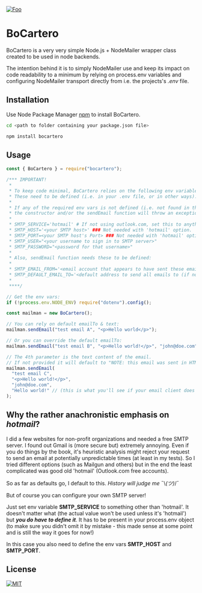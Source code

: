 [![Foo](https://res.cloudinary.com/wdpj/image/upload/c_scale,w_50/v1636746639/web-design-pablo-juele/logos/wdpj-logo_ddlpop.png)](https://pablojuele.com/)

# BoCartero

BoCartero is a very very simple Node.js + NodeMailer wrapper class created to be used in node backends.

The intention behind it is to simply NodeMailer use and keep its impact on code readability to a minimum by relying on process.env variables and configuring NodeMailer transport directly from i.e. the projects's _.env_ file.

## Installation

Use Node Package Manager [npm](https://docs.npmjs.com/cli/v6/commands/npm) to install BoCartero.

```bash
cd <path to folder containing your package.json file>

npm install bocartero
```

## Usage

```javascript
const { BoCartero } = require("bocartero");

/*** IMPORTANT!
 *
 * To keep code minimal, BoCartero relies on the following env variables.
 * These need to be defined (i.e. in your .env file, or in other ways).
 *
 * If any of the required env vars is not defined (i.e. not found in the process.env object)
 * the constructor and/or the sendEmail function will throw an exception.
 *
 * SMTP_SERVICE='hotmail' # If not using outlook.com, set this to anything else - NOTE: it HAS to be present.
 * SMTP_HOST='<your SMTP host>' ### Not needed with 'hotmail' option.
 * SMTP_PORT=<your SMTP host's Port> ### Not needed with 'hotmail' option.
 * SMTP_USER="<your username to sign in to SMTP server>"
 * SMTP_PASSWORD="<password for that username>"
 *
 * Also, sendEmail function needs these to be defined:
 *
 * SMTP_EMAIL_FROM='<email account that appears to have sent these emails>'
 * SMTP_DEFAULT_EMAIL_TO='<default address to send all emails to (if not overriden in sendEmail method)>'
 *
 ****/

// Get the env vars:
if (!process.env.NODE_ENV) require("dotenv").config();

const mailman = new BoCartero();

// You can rely on default emailTo & text:
mailman.sendEmail("test email A", "<p>Hello world</p>");

// Or you can override the default emailTo:
mailman.sendEmail("test email B", "<p>Hello world!</p>", "john@doe.com");

// The 4th parameter is the text content of the email.
// If not provided it will default to "NOTE: this email was sent in HTML format only."
mailman.sendEmail(
  "test email C",
  "<p>Hello world!</p>",
  "john@doe.com",
  "Hello world!" // (this is what you'll see if your email client does not render the HTML content)
);
```

## Why the rather anachronistic emphasis on _hotmail_?

I did a few websites for non-profit organizations and needed a free SMTP server. I found out Gmail is (more secure but) extremely annoying. Even if you do things by the book, it's heuristic analysis might reject your request to send an email at potentially unpredictable times (at least in my tests). So I tried different options (such as Mailgun and others) but in the end the least complicated was good old 'hotmail' (Outlook.com free accounts).

So as far as defaults go, I default to this. _History will judge me_ ¯\\_(ツ)_/¯

But of course you can configure your own SMTP server!

Just set env variable **SMTP_SERVICE** to something other than 'hotmail'. It doesn't matter what (the actual value won't be used unless it's 'hotmail') but **_you do have to define it_**. It has to be present in your process.env object (to make sure you didn't omit it by mistake - this made sense at some point and is still the way it goes for now!)

In this case you also need to define the env vars **SMTP_HOST** and **SMTP_PORT**.

## License

[![MIT](https://upload.wikimedia.org/wikipedia/commons/thumb/0/0c/MIT_logo.svg/220px-MIT_logo.svg.png)](https://choosealicense.com/licenses/mit/)
